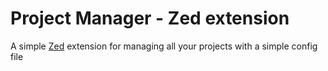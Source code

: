 # Project Manager - Zed extension

A simple [Zed](https://zed.dev/) extension for managing all your projects with a simple config file